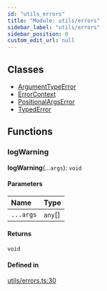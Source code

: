 ```yaml
---
id: "utils_errors"
title: "Module: utils/errors"
sidebar_label: "utils/errors"
sidebar_position: 0
custom_edit_url: null
---
```


## Classes

- [ArgumentTypeError](../classes/utils_errors.ArgumentTypeError.md)
- [ErrorContext](../classes/utils_errors.ErrorContext.md)
- [PositionalArgsError](../classes/utils_errors.PositionalArgsError.md)
- [TypedError](../classes/utils_errors.TypedError.md)

## Functions

### logWarning

**logWarning**(...`args`): `void`

#### Parameters

| Name | Type |
| :------ | :------ |
| `...args` | `any`[] |

#### Returns

`void`

#### Defined in

[utils/errors.ts:30](https://github.com/near/near-api-js/blob/ef6d7fbf/packages/near-api-js/src/utils/errors.ts#L30)
